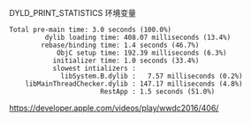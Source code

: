 DYLD_PRINT_STATISTICS 环境变量

```
Total pre-main time: 3.0 seconds (100.0%)
         dylib loading time: 408.07 milliseconds (13.4%)
        rebase/binding time: 1.4 seconds (46.7%)
            ObjC setup time: 192.39 milliseconds (6.3%)
           initializer time: 1.0 seconds (33.4%)
           slowest intializers :
             libSystem.B.dylib :   7.57 milliseconds (0.2%)
    libMainThreadChecker.dylib : 147.17 milliseconds (4.8%)
                       RestApp : 1.5 seconds (51.0%)
```

<https://developer.apple.com/videos/play/wwdc2016/406/>

